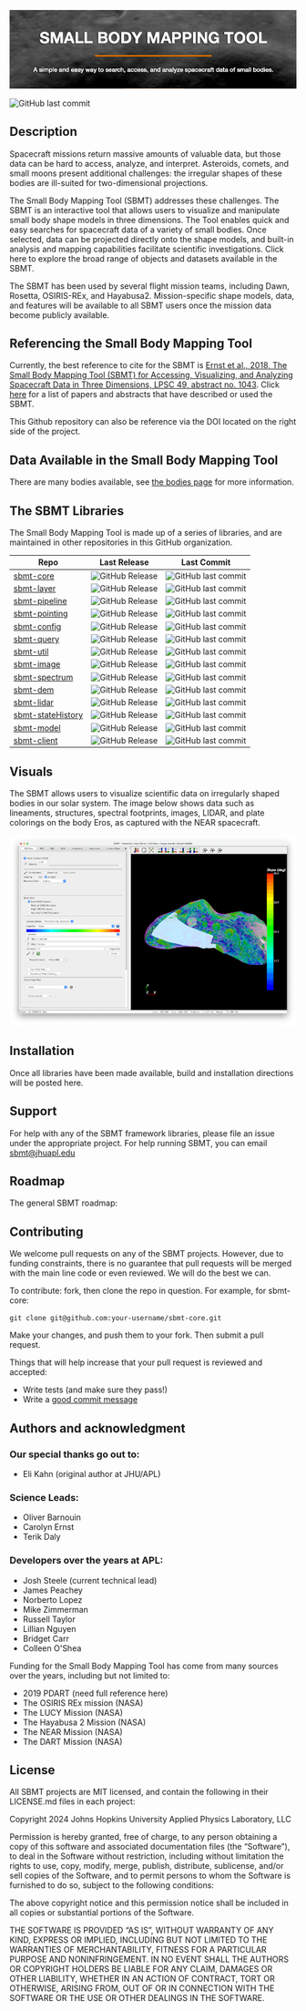 ![SBMT banner image](resources/banner.png)

![GitHub last commit](https://img.shields.io/github/last-commit/NASA-Planetary-Science/sbmt-overview)

## Description

Spacecraft missions return massive amounts of valuable data, but those data can be hard to access, analyze, and interpret. Asteroids, comets, and small moons present additional challenges: the irregular shapes of these bodies are ill-suited for two-dimensional projections.

The Small Body Mapping Tool (SBMT) addresses these challenges. The SBMT is an interactive tool that allows users to visualize and manipulate small body shape models in three dimensions. The Tool enables quick and easy searches for spacecraft data of a variety of small bodies. Once selected, data can be projected directly onto the shape models, and built-in analysis and mapping capabilities facilitate scientific investigations. Click here to explore the broad range of objects and datasets available in the SBMT.

The SBMT has been used by several flight mission teams, including Dawn, Rosetta, OSIRIS-REx, and Hayabusa2. Mission-specific shape models, data, and features will be available to all SBMT users once the mission data become publicly available.

## Referencing the Small Body Mapping Tool

Currently, the best reference to cite for the SBMT is [Ernst et al., 2018, The Small Body Mapping Tool (SBMT) for Accessing, Visualizing, and Analyzing Spacecraft Data in Three Dimensions, LPSC 49, abstract no. 1043](http://sbmt.jhuapl.edu/pubs/Ernst_LPSC2018_SBMT.pdf). Click [here](http://sbmt.jhuapl.edu/References.php) for a list of papers and abstracts that have described or used the SBMT.

This Github repository can also be reference via the DOI located on the right side of the project.

## Data Available in the Small Body Mapping Tool

There are many bodies available, see [the bodies page](bodies.md) for more information.

## The SBMT Libraries

The Small Body Mapping Tool is made up of a series of libraries, and are maintained in other repositories in this GitHub organization.

| Repo | Last Release | Last Commit | 
| ---- | ------------ | ----------- |
| [sbmt-core](https://github.com/NASA-Planetary-Science/sbmt-core) | ![GitHub Release](https://img.shields.io/github/v/release/NASA-Planetary-Science/sbmt-core?label=%22%22) | ![GitHub last commit](https://img.shields.io/github/last-commit/NASA-Planetary-Science/sbmt-core?label=%22%22)| 
| [sbmt-layer](https://github.com/NASA-Planetary-Science/sbmt-layer) | ![GitHub Release](https://img.shields.io/github/v/release/NASA-Planetary-Science/sbmt-layer?label=%22%22) | ![GitHub last commit](https://img.shields.io/github/last-commit/NASA-Planetary-Science/sbmt-layer?label=%22%22)| 
| [sbmt-pipeline](https://github.com/NASA-Planetary-Science/sbmt-pipeline) | ![GitHub Release](https://img.shields.io/github/v/release/NASA-Planetary-Science/sbmt-pipeline?label=%22%22) | ![GitHub last commit](https://img.shields.io/github/last-commit/NASA-Planetary-Science/sbmt-pipeline?label=%22%22)| 
| [sbmt-pointing](https://github.com/NASA-Planetary-Science/sbmt-pointing) | ![GitHub Release](https://img.shields.io/github/v/release/NASA-Planetary-Science/sbmt-pointing?label=%22%22) | ![GitHub last commit](https://img.shields.io/github/last-commit/NASA-Planetary-Science/sbmt-pointing?label=%22%22)| 
| [sbmt-config](https://github.com/NASA-Planetary-Science/sbmt-config) | ![GitHub Release](https://img.shields.io/github/v/release/NASA-Planetary-Science/sbmt-config?label=%22%22) | ![GitHub last commit](https://img.shields.io/github/last-commit/NASA-Planetary-Science/sbmt-config?label=%22%22)| 
| [sbmt-query](https://github.com/NASA-Planetary-Science/sbmt-query) | ![GitHub Release](https://img.shields.io/github/v/release/NASA-Planetary-Science/sbmt-query?label=%22%22) | ![GitHub last commit](https://img.shields.io/github/last-commit/NASA-Planetary-Science/sbmt-query?label=%22%22)| 
| [sbmt-util](https://github.com/NASA-Planetary-Science/sbmt-util) | ![GitHub Release](https://img.shields.io/github/v/release/NASA-Planetary-Science/sbmt-util?label=%22%22) | ![GitHub last commit](https://img.shields.io/github/last-commit/NASA-Planetary-Science/sbmt-util?label=%22%22)| 
| [sbmt-image](https://github.com/NASA-Planetary-Science/sbmt-image) | ![GitHub Release](https://img.shields.io/github/v/release/NASA-Planetary-Science/sbmt-image?label=%22%22) | ![GitHub last commit](https://img.shields.io/github/last-commit/NASA-Planetary-Science/sbmt-image?label=%22%22)| 
| [sbmt-spectrum](https://github.com/NASA-Planetary-Science/sbmt-spectrum) | ![GitHub Release](https://img.shields.io/github/v/release/NASA-Planetary-Science/sbmt-spectrum?label=%22%22) | ![GitHub last commit](https://img.shields.io/github/last-commit/NASA-Planetary-Science/sbmt-spectrum?label=%22%22)| 
| [sbmt-dem](https://github.com/NASA-Planetary-Science/sbmt-dem) | ![GitHub Release](https://img.shields.io/github/v/release/NASA-Planetary-Science/sbmt-dem?label=%22%22) | ![GitHub last commit](https://img.shields.io/github/last-commit/NASA-Planetary-Science/sbmt-dem?label=%22%22)| 
| [sbmt-lidar](https://github.com/NASA-Planetary-Science/sbmt-lidar) | ![GitHub Release](https://img.shields.io/github/v/release/NASA-Planetary-Science/sbmt-lidar?label=%22%22) | ![GitHub last commit](https://img.shields.io/github/last-commit/NASA-Planetary-Science/sbmt-lidar?label=%22%22)| 
| [sbmt-stateHistory](https://github.com/NASA-Planetary-Science/sbmt-stateHistory) | ![GitHub Release](https://img.shields.io/github/v/release/NASA-Planetary-Science/sbmt-stateHistory?label=%22%22) | ![GitHub last commit](https://img.shields.io/github/last-commit/NASA-Planetary-Science/sbmt-stateHistory?label=%22%22)| 
| [sbmt-model](https://github.com/NASA-Planetary-Science/sbmt-model) | ![GitHub Release](https://img.shields.io/github/v/release/NASA-Planetary-Science/sbmt-model?label=%22%22) | ![GitHub last commit](https://img.shields.io/github/last-commit/NASA-Planetary-Science/sbmt-model?label=%22%22)| 
| [sbmt-client](https://github.com/NASA-Planetary-Science/sbmt-client) | ![GitHub Release](https://img.shields.io/github/v/release/NASA-Planetary-Science/sbmt-client?label=%22%22) | ![GitHub last commit](https://img.shields.io/github/last-commit/NASA-Planetary-Science/sbmt-client?label=%22%22)| 


## Visuals

The SBMT allows users to visualize scientific data on irregularly shaped bodies in our solar system.  The image below shows data such as lineaments, structures, spectral footprints, images, LIDAR, and plate colorings on the body Eros, as captured with the NEAR spacecraft. 

![SBMT display showing NEAR data on Eros](resources/SBMT_eros.png)

## Installation

Once all libraries have been made available, build and installation directions will be posted here.

## Support
For help with any of the SBMT framework libraries, please file an issue under the appropriate project.  For help running SBMT, you can email [sbmt@jhuapl.edu](mailto:sbmt@jhuapl.edu)

## Roadmap

The general SBMT roadmap:


## Contributing

We welcome pull requests on any of the SBMT projects.  However, due to funding constraints, there is no guarantee that pull requests will be merged with the main line code or even reviewed. We will do the best we can.

To contribute: fork, then clone the repo in question.  For example, for sbmt-core:

```
git clone git@github.com:your-username/sbmt-core.git
```

Make your changes, and push them to your fork.  Then submit a pull request.

Things that will help increase that your pull request is reviewed and accepted:

- Write tests (and make sure they pass!)
- Write a [good commit message](https://tbaggery.com/2008/04/19/a-note-about-git-commit-messages.html)

## Authors and acknowledgment

### Our special thanks go out to:

- Eli Kahn (original author at JHU/APL)

### Science Leads:

- Oliver Barnouin
- Carolyn Ernst
- Terik Daly

### Developers over the years at APL:
- Josh Steele (current technical lead)
- James Peachey
- Norberto Lopez
- Mike Zimmerman
- Russell Taylor
- Lillian Nguyen
- Bridget Carr
- Colleen O'Shea

Funding for the Small Body Mapping Tool has come from many sources over the years, including but not limited to:

- 2019 PDART (need full reference here)
- The OSIRIS REx mission (NASA)
- The LUCY Mission (NASA)
- The Hayabusa 2 Mission (NASA)
- The NEAR Mission (NASA)
- The DART Mission (NASA)

## License

All SBMT projects are MIT licensed, and contain the following in their LICENSE.md files in each project:

Copyright 2024 Johns Hopkins University Applied Physics Laboratory, LLC

Permission is hereby granted, free of charge, to any person obtaining a copy of this software and associated documentation files (the “Software”), to deal in the Software without restriction, including without limitation the rights to use, copy, modify, merge, publish, distribute, sublicense, and/or sell copies of the Software, and to permit persons to whom the Software is furnished to do so, subject to the following conditions:

The above copyright notice and this permission notice shall be included in all copies or substantial portions of the Software.

THE SOFTWARE IS PROVIDED “AS IS”, WITHOUT WARRANTY OF ANY KIND, EXPRESS OR IMPLIED, INCLUDING BUT NOT LIMITED TO THE WARRANTIES OF MERCHANTABILITY, FITNESS FOR A PARTICULAR PURPOSE AND NONINFRINGEMENT. IN NO EVENT SHALL THE AUTHORS OR COPYRIGHT HOLDERS BE LIABLE FOR ANY CLAIM, DAMAGES OR OTHER LIABILITY, WHETHER IN AN ACTION OF CONTRACT, TORT OR OTHERWISE, ARISING FROM, OUT OF OR IN CONNECTION WITH THE SOFTWARE OR THE USE OR OTHER DEALINGS IN THE SOFTWARE.


